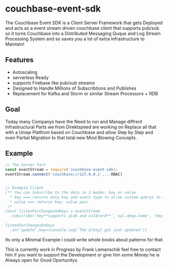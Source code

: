 # couchbase-event-sdk
The Couchbase Event SDK is a Client Server Framework that gets Deployed and acts as a event stream driven couchbase client that supports pub/sub so it turns Couchbase into a Distributed Messaging Quque and Log Stream Processing System and so saves you a lot of extra Infrastructure to Maintain!

## Features
- Autoscaling 
- serverless Ready
- supports Firebase like pub/sub streams
- Designed to Handle Millions of Subscribtions and Publishes
- Replacement for Kafka and Storm or similar Stream Processors + RDB

## Goal
Today many Companys have the Need to run and Manage diffrent Infrastructural Parts we from Direktspeed are working on Replace all that with a Uniqe Platfrom based on Couchbase and allow Step by Step and even Partial Migration to that total new Mind Blowing Concepts.


## Example

```js
// The Server Part
const eventStream = require('couchbase-event-sdk);
eventStream.connect('couchbase://127.0.0.1',...RBAC)


// Example Client
/** You can Subscribe to the data in 2 modes: key or value
  * key === returns only key and event type to allow custom querys to fetch only importent parts
  * value === returns key: value pair 
 /*
const listenForChangesOnKeys = eventStream
  .subscribe('key**supports glob and wildcard**','val.deep.name', 'key') 
  
listenForChangesOnKeys
  .on('update',key=>console.log(`The ${key} got just updated`))
```

Its only a Minimal Example i could write whole books about patterns for that.


This is currently work in Progress by Frank Lemanschik feel free to contact him if you want to support the Development or give him some Money he is Always open for Good Oportunitys. 
